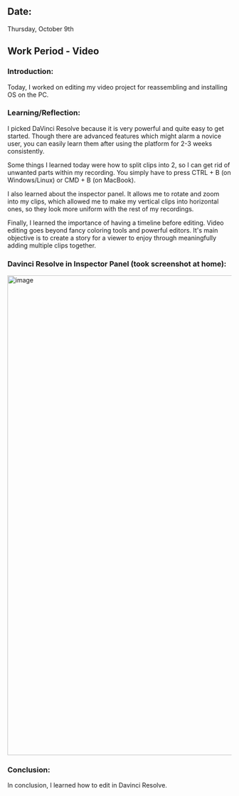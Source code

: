 ## Date:
Thursday, October 9th

## Work Period - Video

### Introduction:
Today, I worked on editing my video project for reassembling and installing OS on the PC.

### Learning/Reflection:
I picked DaVinci Resolve because it is very powerful and quite easy to get started. Though there are advanced features which might alarm a novice user, you can easily learn them after using the platform for 2-3 weeks consistently.

Some things I learned today were how to split clips into 2, so I can get rid of unwanted parts within my recording. You simply have to press CTRL + B (on Windows/Linux) or CMD + B (on MacBook). 

I also learned about the inspector panel. It allows me to rotate and zoom into my clips, which allowed me to make my vertical clips into horizontal ones, so they look more uniform with the rest of my recordings. 

Finally, I learned the importance of having a timeline before editing. Video editing goes beyond fancy coloring tools and powerful editors. It's main objective is to create a story for a viewer to enjoy through meaningfully adding multiple clips together. 


### Davinci Resolve in Inspector Panel (took screenshot at home):
<img width="2560" height="1079" alt="image" src="https://github.com/user-attachments/assets/70ee4926-3966-420f-b817-c6c9ad3fb1b4" />

### Conclusion:
In conclusion, I learned how to edit in Davinci Resolve.
